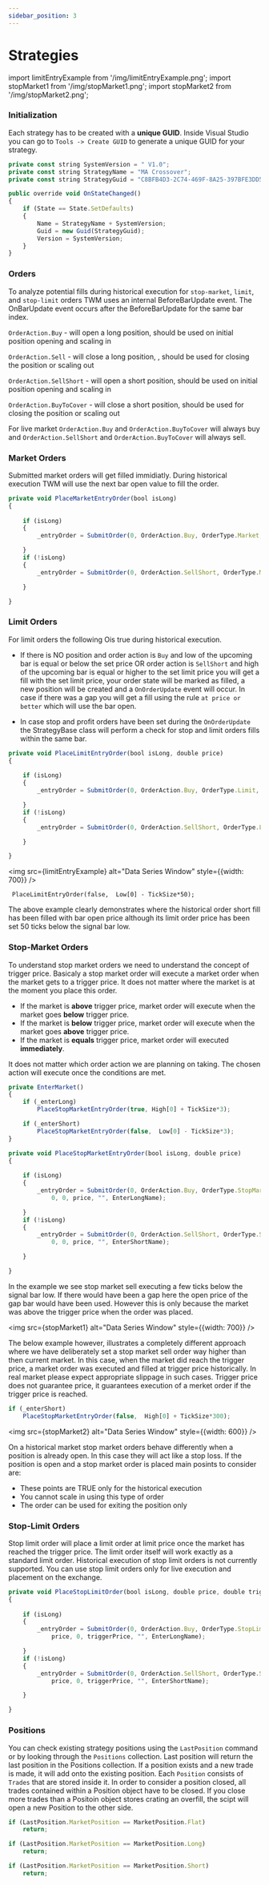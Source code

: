 ```yaml
---
sidebar_position: 3
---
```


# Strategies

import limitEntryExample from '/img/limitEntryExample.png';
import stopMarket1 from '/img/stopMarket1.png';
import stopMarket2 from '/img/stopMarket2.png';

### Initialization

Each strategy has to be created with a **unique GUID**. Inside Visual Studio you can go to `Tools -> Create GUID` to generate a unique GUID for your strategy.

```js
private const string SystemVersion = " V1.0";
private const string StrategyName = "MA Crossover";
private const string StrategyGuid = "C8BFB4D3-2C74-469F-8A25-397BFE3DD574";

public override void OnStateChanged()
{
    if (State == State.SetDefaults)
    {
        Name = StrategyName + SystemVersion;
        Guid = new Guid(StrategyGuid);
        Version = SystemVersion;
    }
}
```

### Orders

To analyze potential fills during historical execution for `stop-market`, `limit`, and `stop-limit` orders TWM uses an internal BeforeBarUpdate event. The OnBarUpdate event occurs after the BeforeBarUpdate for the same bar index.

```OrderAction.Buy``` - will open a long position, should be used on initial position opening and scaling in

```OrderAction.Sell``` - will close a long position, , should be used for closing the position or scaling out

```OrderAction.SellShort``` - will open a short position, should be used on initial position opening and scaling in

```OrderAction.BuyToCover``` - will close a short position, should be used for closing the position or scaling out


For live market `OrderAction.Buy` and `OrderAction.BuyToCover` will always buy and `OrderAction.SellShort` and `OrderAction.BuyToCover` will always sell.

### Market Orders

Submitted market orders will get filled immidiatly. During historical execution TWM will use the next bar open value to fill the order.

```js
private void PlaceMarketEntryOrder(bool isLong)
{
    
    if (isLong)
    {
        _entryOrder = SubmitOrder(0, OrderAction.Buy, OrderType.Market, PosSize, 0, 0,0, "", EnterLongName);

    }
    if (!isLong)
    {
        _entryOrder = SubmitOrder(0, OrderAction.SellShort, OrderType.Market, PosSize, 0, 0,0, "", EnterShortName);

    }

}
```

### Limit Orders

For limit orders the following Ois true during historical execution.

- If there is NO position and order action is `Buy` and low of the upcoming bar is equal or below the set price OR order action is `SellShort` and high of the upcoming bar is equal or higher to the set limit price you will get a fill with the set limit price, your order state will be marked as filled, a new position will be created and a `OnOrderUpdate` event will occur. In case if there was a gap you will get a fill using the rule `at price or better` which will use the bar open.

- In case stop and profit orders have been set during the `OnOrderUpdate` the StrategyBase class will perform a check for stop and limit orders fills within the same bar.

```js
private void PlaceLimitEntryOrder(bool isLong, double price)
{
    
    if (isLong)
    {
        _entryOrder = SubmitOrder(0, OrderAction.Buy, OrderType.Limit, PosSize,price, 0,0, "", EnterLongName);

    }
    if (!isLong)
    {
        _entryOrder = SubmitOrder(0, OrderAction.SellShort, OrderType.Limit, PosSize, price, 0,0, "", EnterShortName);

    }

}
```

<img src={limitEntryExample} alt="Data Series Window" style={{width: 700}} />

```
 PlaceLimitEntryOrder(false,  Low[0] - TickSize*50);
 ```

The above example clearly demonstrates where the historical order short fill has been filled with bar open price although its limit order price has been set 50 ticks below the signal bar low.

### Stop-Market Orders

To understand stop market orders we need to understand the concept of trigger price. Basicaly a stop market order will execute a market order when the market gets to a trigger price. It does not matter where the market is at the moment you place this order. 

- If the market is **above** trigger price, market order will execute when the market goes **below** trigger price.
- If the market is **below** trigger price, market order will execute when the market goes **above** trigger price.
- If the market is **equals** trigger price, market order will executed **immediately**.

It does not matter which order action we are planning on taking. The chosen action will execute once the conditions are met.

```js
private EnterMarket()
{
    if (_enterLong)
        PlaceStopMarketEntryOrder(true, High[0] + TickSize*3);

    if (_enterShort)
        PlaceStopMarketEntryOrder(false,  Low[0] - TickSize*3);
}

private void PlaceStopMarketEntryOrder(bool isLong, double price)
{
    
    if (isLong)
    {
        _entryOrder = SubmitOrder(0, OrderAction.Buy, OrderType.StopMarket, PosSize,
            0, 0, price, "", EnterLongName);

    }
    if (!isLong)
    {
        _entryOrder = SubmitOrder(0, OrderAction.SellShort, OrderType.StopMarket, PosSize,
            0, 0, price, "", EnterShortName);

    }

}
```

In the example we see stop market sell executing a few ticks below the signal bar low. If there would have been a gap here the open price of the gap bar would have been used. However this is only because the market was above the trigger price when the order was placed.

<img src={stopMarket1} alt="Data Series Window" style={{width: 700}} />

The below example however, illustrates a completely different approach where we have deliberately set a stop market sell order way higher than then current market. In this case, when the market did reach the trigger price, a market order was executed and filled at trigger price historically. In real market please expect appropriate slippage in such cases. Trigger price does not guarantee price, it guarantees execution of a merket order if the trigger price is reached.

```js
if (_enterShort)
    PlaceStopMarketEntryOrder(false,  High[0] + TickSize*300);
```
<img src={stopMarket2} alt="Data Series Window" style={{width: 600}} />

On a historical market stop market orders behave differently when a position is already open. In this case they will act like a stop loss. If the position is open and a stop market order is placed main posints to consider are:

- These points are TRUE only for the historical execution
- You cannot scale in using this type of order
- The order can be used for exiting the position only

### Stop-Limit Orders

Stop limit order will place a limit order at limit price once the market has reached the trigger price. The limit order itself will work exactly as a standard limit order. Historical execution of stop limit orders is not currently supported. You can use stop limit orders only for live execution and placement on the exchange.

```js
private void PlaceStopLimitOrder(bool isLong, double price, double triggerPrice)
{
    
    if (isLong)
    {
        _entryOrder = SubmitOrder(0, OrderAction.Buy, OrderType.StopLimit, PosSize,
            price, 0, triggerPrice, "", EnterLongName);

    }
    if (!isLong)
    {
        _entryOrder = SubmitOrder(0, OrderAction.SellShort, OrderType.StopLimit, PosSize,
            price, 0, triggerPrice, "", EnterShortName);

    }

}
```

### Positions

You can check existing strategy positions using the `LastPosition` command or by looking through the `Positions` collection. Last position will return the last position in the Positions collection. If a position exists and a new trade is made, it will add onto the existing position. Each `Position` consists of `Trades` that are stored inside it. In order to consider a position closed, all trades contained within a Position object have to be closed. If you close more trades than a Positoin object stores crating an overfill, the scipt will open a new Position to the other side.

```js
if (LastPosition.MarketPosition == MarketPosition.Flat)
    return;

if (LastPosition.MarketPosition == MarketPosition.Long)
    return;

if (LastPosition.MarketPosition == MarketPosition.Short)
    return;

```

